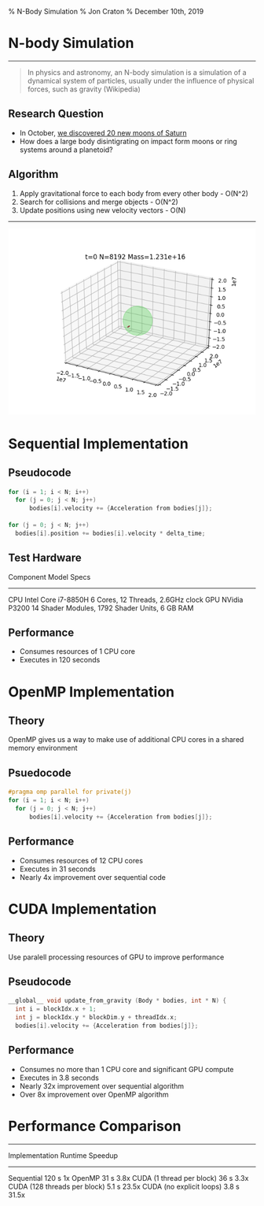 % N-Body Simulation
% Jon Craton
% December 10th, 2019

N-body Simulation
=================

-----

> In physics and astronomy, an N-body simulation is a simulation of a dynamical system of particles, usually under the influence of physical forces, such as gravity (Wikipedia)

Research Question
-----------------

- In October, [we discovered 20 new moons of Saturn](http://www.astronomy.com/news/2019/10/20-new-moons-discovered-orbiting-saturn)
- How does a large body disintigrating on impact form moons or ring systems around a planetoid?

Algorithm
---------

1. Apply gravitational force to each body from every other body - O(N^2)
2. Search for collisions and merge objects - O(N^2)
3. Update positions using new velocity vectors - O(N)

-----

![Example Output Animation](media/animation.gif)

Sequential Implementation
=========================

Pseudocode
----------

```c
for (i = 1; i < N; i++)
  for (j = 0; j < N; j++)
      bodies[i].velocity += {Acceleration from bodies[j]};

for (j = 0; j < N; j++)
  bodies[i].position += bodies[i].velocity * delta_time;
```

Test Hardware
-------------

Component   Model                 Specs
----------  --------------------  -----------------------------------------------
CPU         Intel Core i7-8850H   6 Cores, 12 Threads, 2.6GHz clock
GPU         NVidia P3200          14 Shader Modules, 1792 Shader Units, 6 GB RAM

Performance
-----------

- Consumes resources of 1 CPU core
- Executes in 120 seconds

OpenMP Implementation
=====================

Theory
------

OpenMP gives us a way to make use of additional CPU cores in a shared memory environment

Psuedocode
----------

```c
#pragma omp parallel for private(j)
for (i = 1; i < N; i++)
  for (j = 0; j < N; j++)
      bodies[i].velocity += {Acceleration from bodies[j]};
```

Performance
-----------

- Consumes resources of 12 CPU cores
- Executes in 31 seconds
- Nearly 4x improvement over sequential code

CUDA Implementation
===================

Theory
------

Use paralell processing resources of GPU to improve performance

Pseudocode
----------

```c
__global__ void update_from_gravity (Body * bodies, int * N) {
  int i = blockIdx.x + 1;
  int j = blockIdx.y * blockDim.y + threadIdx.x;
  bodies[i].velocity += {Acceleration from bodies[j]};
```

Performance
-----------

- Consumes no more than 1 CPU core and significant GPU compute
- Executes in 3.8 seconds
- Nearly 32x improvement over sequential algorithm
- Over 8x improvement over OpenMP algorithm

Performance Comparison
======================

---

Implementation                Runtime   Speedup
----------------------------  --------- -------
Sequential                    120 s     1x
OpenMP                        31 s      3.8x
CUDA (1 thread per block)     36 s      3.3x
CUDA (128 threads per block)  5.1 s     23.5x
CUDA (no explicit loops)      3.8 s     31.5x
